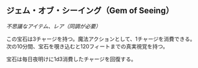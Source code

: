 ## ジェム・オブ・シーイング（Gem of Seeing）
*不思議なアイテム、レア（同調が必要）*

この宝石は3チャージを持つ。魔法アクションとして、1チャージを消費できる。次の10分間、宝石を覗き込むと120フィートまでの真実視覚を持つ。

宝石は毎日夜明けに1d3消費したチャージを回復する。